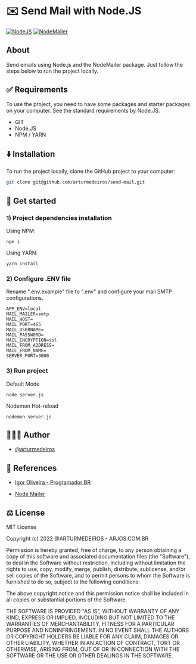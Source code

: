 
# ✉️ Send Mail with Node.JS
[![NodeJS](https://img.shields.io/badge/Node.JS-000?style=for-the-badge&logo=Node.js)](https://nodejs.org/en/)
[![NodeMailer](https://img.shields.io/badge/-📬%20Node%20%20Mailer-000?style=for-the-badge)](https://github.com/nodemailer/nodemailer/)


## About
Send emails using Node.js and the NodeMailer package. Just follow the steps below to run the project locally.


## ✅ Requirements
To use the project, you need to have some packages and starter packages on your computer.
See the standard requirements by Node.JS.

- GIT
- Node.JS
- NPM / YARN

## ⬇️ Installation

To run the project locally, clone the GitHub project to your computer:

```bash
git clone git@github.com/arturmedeiros/send-mail.git
```


## 🚀 Get started

### 1) Project dependencies installation

Using NPM:

```shell
npm i
```

Using YARN:

```shell
yarn install
```

### 2) Configure .ENV file

Rename ".env.example" file to ".env" and configure your mail SMTP configurations.

```shell
APP_ENV=local
MAIL_MAILER=smtp
MAIL_HOST=
MAIL_PORT=465
MAIL_USERNAME=
MAIL_PASSWORD=
MAIL_ENCRYPTION=ssl
MAIL_FROM_ADDRESS=
MAIL_FROM_NAME=
SERVER_PORT=3000
```

### 3) Run project

Default Mode

```shell
node server.js
```

Nodemon Hot-reload

```shell
nodemon server.js
```

## 🧑🏻‍💻 Author

- [@arturmedeiros](https://www.github.com/arturmedeiros)

## 📖 References

- [Igor Oliveira - Programador BR](https://www.youtube.com/watch?v=60JCFKrihUU)

- [Node Mailer](https://nodemailer.com/about/)


## ⚖️ License
MIT License

Copyright (c) 2022 @ARTURMEDEIROS - ARJOS.COM.BR

Permission is hereby granted, free of charge, to any person obtaining a copy of this software and associated documentation files (the "Software"), to deal in the Software without restriction, including without limitation the rights to use, copy, modify, merge, publish, distribute, sublicense, and/or sell copies of the Software, and to permit persons to whom the Software is furnished to do so, subject to the following conditions:

The above copyright notice and this permission notice shall be included in all copies or substantial portions of the Software.

THE SOFTWARE IS PROVIDED "AS IS", WITHOUT WARRANTY OF ANY KIND, EXPRESS OR IMPLIED, INCLUDING BUT NOT LIMITED TO THE WARRANTIES OF MERCHANTABILITY, FITNESS FOR A PARTICULAR PURPOSE AND NONINFRINGEMENT. IN NO EVENT SHALL THE AUTHORS OR COPYRIGHT HOLDERS BE LIABLE FOR ANY CLAIM, DAMAGES OR OTHER LIABILITY, WHETHER IN AN ACTION OF CONTRACT, TORT OR OTHERWISE, ARISING FROM, OUT OF OR IN CONNECTION WITH THE SOFTWARE OR THE USE OR OTHER DEALINGS IN THE SOFTWARE.